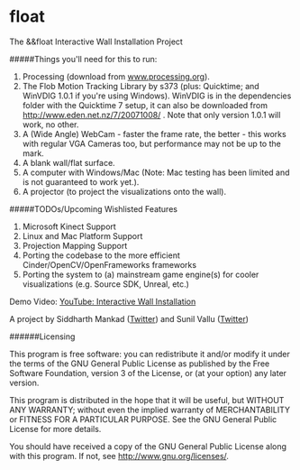 float
=====

The &amp;&amp;float Interactive Wall Installation Project 

#####Things you'll need for this to run:

1. Processing (download from www.processing.org).
2. The Flob Motion Tracking Library by s373 (plus: Quicktime; and WinVDIG 1.0.1 if you're using Windows). WinVDIG is in the dependencies folder with the Quicktime 7 setup, it can also be downloaded from http://www.eden.net.nz/7/20071008/ . Note that only version 1.0.1 will work, no other.
3. A (Wide Angle) WebCam - faster the frame rate, the better - this works with regular VGA Cameras too, but performance may not be up to the mark.
4. A blank wall/flat surface.
5. A computer with Windows/Mac (Note: Mac testing has been limited and is not guaranteed to work yet.).
6. A projector (to project the visualizations onto the wall).


#####TODOs/Upcoming Wishlisted Features

1. Microsoft Kinect Support
2. Linux and Mac Platform Support
3. Projection Mapping Support
4. Porting the codebase to the more efficient Cinder/OpenCV/OpenFrameworks frameworks
5. Porting the system to (a) mainstream game engine(s) for cooler visualizations (e.g. Source SDK, Unreal, etc.)


Demo Video: [YouTube: Interactive Wall Installation](https://www.youtube.com/watch?v=OGoZktCzMS4)


A project by Siddharth Mankad ([Twitter](https://twitter.com/smmankad)) and Sunil Vallu ([Twitter](https://twitter.com/sunilvallu)) <br />




######Licensing

This program is free software: you can redistribute it and/or modify
it under the terms of the GNU General Public License as published by
the Free Software Foundation, version 3 of the License, or
(at your option) any later version.

This program is distributed in the hope that it will be useful,
but WITHOUT ANY WARRANTY; without even the implied warranty of
MERCHANTABILITY or FITNESS FOR A PARTICULAR PURPOSE.  See the
GNU General Public License for more details.

You should have received a copy of the GNU General Public License
along with this program.  If not, see <http://www.gnu.org/licenses/>.
